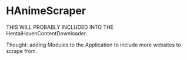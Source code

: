 # HAnimeScraper
THIS WILL PROBABLY INCLUDED INTO THE HentaiHavenContentDownloader.

Thought: adding Modules to the Application to include more websites to scrape from.
